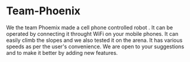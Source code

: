 # Team-Phoenix
We the team Phoemix made a cell phone controlled robot . It can be operated by connecting it throught WiFi on your mobile phones. It can easily climb the slopes and we also tested it on the arena. It has various speeds as per the user's convenience. 
We are open to your suggestions and to make it better by adding new features.
